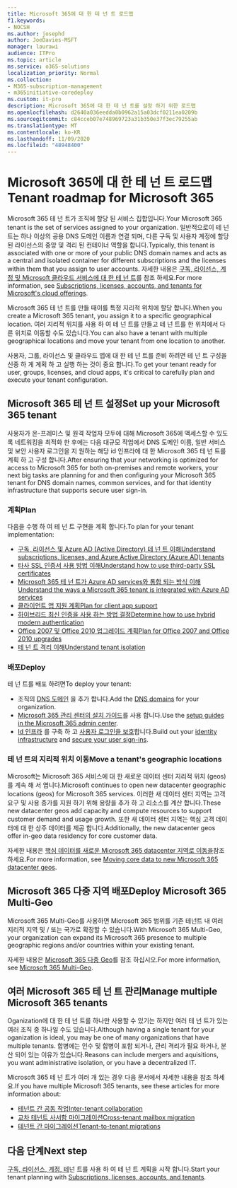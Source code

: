 ```yaml
---
title: Microsoft 365에 대 한 테 넌 트 로드맵
f1.keywords:
- NOCSH
ms.author: josephd
author: JoeDavies-MSFT
manager: laurawi
audience: ITPro
ms.topic: article
ms.service: o365-solutions
localization_priority: Normal
ms.collection:
- M365-subscription-management
- m365initiative-coredeploy
ms.custom: it-pro
description: Microsoft 365에 대 한 테 넌 트를 설정 하기 위한 로드맵
ms.openlocfilehash: d2640a036eedda0b0962a15a03dcf0211ea0209b
ms.sourcegitcommit: c84cceb07e748969723a31b350e37f3ec79255ab
ms.translationtype: MT
ms.contentlocale: ko-KR
ms.lasthandoff: 11/09/2020
ms.locfileid: "48948400"
---
```

# <a name="tenant-roadmap-for-microsoft-365"></a><span data-ttu-id="6b5b0-103">Microsoft 365에 대 한 테 넌 트 로드맵</span><span class="sxs-lookup"><span data-stu-id="6b5b0-103">Tenant roadmap for Microsoft 365</span></span>

<span data-ttu-id="6b5b0-104">Microsoft 365 테 넌 트가 조직에 할당 된 서비스 집합입니다.</span><span class="sxs-lookup"><span data-stu-id="6b5b0-104">Your Microsoft 365 tenant is the set of services assigned to your organization.</span></span> <span data-ttu-id="6b5b0-105">일반적으로이 테 넌 트는 하나 이상의 공용 DNS 도메인 이름과 연결 되며, 다른 구독 및 사용자 계정에 할당 된 라이선스의 중앙 및 격리 된 컨테이너 역할을 합니다.</span><span class="sxs-lookup"><span data-stu-id="6b5b0-105">Typically, this tenant is associated with one or more of your public DNS domain names and acts as a central and isolated container for different subscriptions and the licenses within them that you assign to user accounts.</span></span> <span data-ttu-id="6b5b0-106">자세한 내용은 [구독, 라이선스, 계정 및 Microsoft 클라우드 서비스에 대 한 테 넌 트](subscriptions-licenses-accounts-and-tenants-for-microsoft-cloud-offerings.md)를 참조 하세요.</span><span class="sxs-lookup"><span data-stu-id="6b5b0-106">For more information, see [Subscriptions, licenses, accounts, and tenants for Microsoft's cloud offerings](subscriptions-licenses-accounts-and-tenants-for-microsoft-cloud-offerings.md).</span></span>

<span data-ttu-id="6b5b0-107">Microsoft 365 테 넌 트를 만들 때이를 특정 지리적 위치에 할당 합니다.</span><span class="sxs-lookup"><span data-stu-id="6b5b0-107">When you create a Microsoft 365 tenant, you assign it to a specific geographical location.</span></span> <span data-ttu-id="6b5b0-108">여러 지리적 위치를 사용 하 여 테 넌 트를 만들고 테 넌 트를 한 위치에서 다른 위치로 이동할 수도 있습니다.</span><span class="sxs-lookup"><span data-stu-id="6b5b0-108">You can also have a tenant with multiple geographical locations and move your tenant from one location to another.</span></span>

<span data-ttu-id="6b5b0-109">사용자, 그룹, 라이선스 및 클라우드 앱에 대 한 테 넌 트를 준비 하려면 테 넌 트 구성을 신중 하 게 계획 하 고 실행 하는 것이 중요 합니다.</span><span class="sxs-lookup"><span data-stu-id="6b5b0-109">To get your tenant ready for user, groups, licenses, and cloud apps, it's critical to carefully plan and execute your tenant configuration.</span></span>

## <a name="set-up-your-microsoft-365-tenant"></a><span data-ttu-id="6b5b0-110">Microsoft 365 테 넌 트 설정</span><span class="sxs-lookup"><span data-stu-id="6b5b0-110">Set up your Microsoft 365 tenant</span></span>

<span data-ttu-id="6b5b0-111">사용자가 온-프레미스 및 원격 작업자 모두에 대해 Microsoft 365에 액세스할 수 있도록 네트워킹을 최적화 한 후에는 다음 대규모 작업에서 DNS 도메인 이름, 일반 서비스 및 보안 사용자 로그인을 지 원하는 해당 id 인프라에 대 한 Microsoft 365 테 넌 트를 계획 하 고 구성 합니다.</span><span class="sxs-lookup"><span data-stu-id="6b5b0-111">After ensuring that your networking is optimized for access to Microsoft 365 for both on-premises and remote workers, your next big tasks are planning for and then configuring your Microsoft 365 tenant for DNS domain names, common services, and for that identity infrastructure that supports secure user sign-in.</span></span>

### <a name="plan"></a><span data-ttu-id="6b5b0-112">계획</span><span class="sxs-lookup"><span data-stu-id="6b5b0-112">Plan</span></span>

<span data-ttu-id="6b5b0-113">다음을 수행 하 여 테 넌 트 구현을 계획 합니다.</span><span class="sxs-lookup"><span data-stu-id="6b5b0-113">To plan for your tenant implementation:</span></span>

- [<span data-ttu-id="6b5b0-114">구독, 라이선스 및 Azure AD (Active Directory) 테 넌 트 이해</span><span class="sxs-lookup"><span data-stu-id="6b5b0-114">Understand subscriptions, licenses, and Azure Active Directory (Azure AD) tenants</span></span>](subscriptions-licenses-accounts-and-tenants-for-microsoft-cloud-offerings.md)
- [<span data-ttu-id="6b5b0-115">타사 SSL 인증서 사용 방법 이해</span><span class="sxs-lookup"><span data-stu-id="6b5b0-115">Understand how to use third-party SSL certificates</span></span>](plan-for-third-party-ssl-certificates.md)
- [<span data-ttu-id="6b5b0-116">Microsoft 365 테 넌 트가 Azure AD services와 통합 되는 방식 이해</span><span class="sxs-lookup"><span data-stu-id="6b5b0-116">Understand the ways a Microsoft 365 tenant is integrated with Azure AD services</span></span>](integrated-apps-and-azure-ads.md)
- [<span data-ttu-id="6b5b0-117">클라이언트 앱 지원 계획</span><span class="sxs-lookup"><span data-stu-id="6b5b0-117">Plan for client app support</span></span>](microsoft-365-client-support-certificate-based-authentication.md)
- [<span data-ttu-id="6b5b0-118">하이브리드 최신 인증을 사용 하는 방법 결정</span><span class="sxs-lookup"><span data-stu-id="6b5b0-118">Determine how to use hybrid modern authentication</span></span>](hybrid-modern-auth-overview.md)
- [<span data-ttu-id="6b5b0-119">Office 2007 및 Office 2010 업그레이드 계획</span><span class="sxs-lookup"><span data-stu-id="6b5b0-119">Plan for Office 2007 and Office 2010 upgrades</span></span>](plan-upgrade-previous-versions-office.md)
- [<span data-ttu-id="6b5b0-120">테 넌 트 격리 이해</span><span class="sxs-lookup"><span data-stu-id="6b5b0-120">Understand tenant isolation</span></span>](microsoft-365-tenant-isolation-overview.md)

### <a name="deploy"></a><span data-ttu-id="6b5b0-121">배포</span><span class="sxs-lookup"><span data-stu-id="6b5b0-121">Deploy</span></span>

<span data-ttu-id="6b5b0-122">테 넌 트를 배포 하려면</span><span class="sxs-lookup"><span data-stu-id="6b5b0-122">To deploy your tenant:</span></span> 

- <span data-ttu-id="6b5b0-123">조직의 [DNS 도메인](https://docs.microsoft.com/microsoft-365/admin/setup/add-domain) 을 추가 합니다.</span><span class="sxs-lookup"><span data-stu-id="6b5b0-123">Add the [DNS domains](https://docs.microsoft.com/microsoft-365/admin/setup/add-domain) for your organization.</span></span>
- <span data-ttu-id="6b5b0-124">[Microsoft 365 관리 센터의 설치 가이드](setup-guides-for-microsoft-365.md)를 사용 합니다.</span><span class="sxs-lookup"><span data-stu-id="6b5b0-124">Use the [setup guides in the Microsoft 365 admin center](setup-guides-for-microsoft-365.md).</span></span>
- <span data-ttu-id="6b5b0-125">[Id 인프라](identity-roadmap-microsoft-365.md) 를 구축 하 고 [사용자 로그인을 보호](microsoft-365-secure-sign-in.md)합니다.</span><span class="sxs-lookup"><span data-stu-id="6b5b0-125">Build out your [identity infrastructure](identity-roadmap-microsoft-365.md) and [secure your user sign-ins](microsoft-365-secure-sign-in.md).</span></span>

### <a name="move-a-tenants-geographic-locations"></a><span data-ttu-id="6b5b0-126">테 넌 트의 지리적 위치 이동</span><span class="sxs-lookup"><span data-stu-id="6b5b0-126">Move a tenant's geographic locations</span></span>

<span data-ttu-id="6b5b0-127">Microsoft는 Microsoft 365 서비스에 대 한 새로운 데이터 센터 지리적 위치 (geos)를 계속 해 서 엽니다.</span><span class="sxs-lookup"><span data-stu-id="6b5b0-127">Microsoft continues to open new datacenter geographic locations (geos) for Microsoft 365 services.</span></span> <span data-ttu-id="6b5b0-128">이러한 새 데이터 센터 지역는 고객 요구 및 사용 증가를 지원 하기 위해 용량을 추가 하 고 리소스를 계산 합니다.</span><span class="sxs-lookup"><span data-stu-id="6b5b0-128">These new datacenter geos add capacity and compute resources to support customer demand and usage growth.</span></span> <span data-ttu-id="6b5b0-129">또한 새 데이터 센터 지역는 핵심 고객 데이터에 대 한 상주 데이터를 제공 합니다.</span><span class="sxs-lookup"><span data-stu-id="6b5b0-129">Additionally, the new datacenter geos offer in-geo data residency for core customer data.</span></span>

<span data-ttu-id="6b5b0-130">자세한 내용은 [핵심 데이터를 새로운 Microsoft 365 datacenter 지역로 이동을](moving-data-to-new-datacenter-geos.md)참조 하세요.</span><span class="sxs-lookup"><span data-stu-id="6b5b0-130">For more information, see [Moving core data to new Microsoft 365 datacenter geos](moving-data-to-new-datacenter-geos.md).</span></span>


## <a name="deploy-microsoft-365-multi-geo"></a><span data-ttu-id="6b5b0-131">Microsoft 365 다중 지역 배포</span><span class="sxs-lookup"><span data-stu-id="6b5b0-131">Deploy Microsoft 365 Multi-Geo</span></span>

<span data-ttu-id="6b5b0-132">Microsoft 365 Multi-Geo를 사용하면 Microsoft 365 범위를 기존 테넌트 내 여러 지리적 지역 및 / 또는 국가로 확장할 수 있습니다.</span><span class="sxs-lookup"><span data-stu-id="6b5b0-132">With Microsoft 365 Multi-Geo, your organization can expand its Microsoft 365 presence to multiple geographic regions and/or countries within your existing tenant.</span></span>

<span data-ttu-id="6b5b0-133">자세한 내용은 [Microsoft 365 다중 Geo](microsoft-365-multi-geo.md)를 참조 하십시오.</span><span class="sxs-lookup"><span data-stu-id="6b5b0-133">For more information, see [Microsoft 365 Multi-Geo](microsoft-365-multi-geo.md).</span></span>

## <a name="manage-multiple-microsoft-365-tenants"></a><span data-ttu-id="6b5b0-134">여러 Microsoft 365 테 넌 트 관리</span><span class="sxs-lookup"><span data-stu-id="6b5b0-134">Manage multiple Microsoft 365 tenants</span></span> 

<span data-ttu-id="6b5b0-135">Oganization에 대 한 테 넌 트를 하나만 사용할 수 있기는 하지만 여러 테 넌 트가 있는 여러 조직 중 하나일 수도 있습니다.</span><span class="sxs-lookup"><span data-stu-id="6b5b0-135">Although having a single tenant for your oganization is ideal, you may be one of many organizations that have multiple tenants.</span></span> <span data-ttu-id="6b5b0-136">합병에는 인수 및 합병이 포함 되거나, 관리 격리가 필요 하거나, 분산 되어 있는 이유가 있습니다.</span><span class="sxs-lookup"><span data-stu-id="6b5b0-136">Reasons can include mergers and aquisitions, you want administrative isolation, or you have a decentralized IT.</span></span>

<span data-ttu-id="6b5b0-137">Microsoft 365 테 넌 트가 여러 개 있는 경우 다음 문서에서 자세한 내용을 참조 하세요.</span><span class="sxs-lookup"><span data-stu-id="6b5b0-137">If you have multiple Microsoft 365 tenants, see these articles for more information about:</span></span>

- [<span data-ttu-id="6b5b0-138">테넌트 간 공동 작업</span><span class="sxs-lookup"><span data-stu-id="6b5b0-138">Inter-tenant collaboration</span></span>](microsoft-365-inter-tenant-collaboration.md)
- [<span data-ttu-id="6b5b0-139">교차 테넌트 사서함 마이그레이션</span><span class="sxs-lookup"><span data-stu-id="6b5b0-139">Cross-tenant mailbox migration</span></span>](cross-tenant-mailbox-migration.md)
- [<span data-ttu-id="6b5b0-140">테넌트 간 마이그레이션</span><span class="sxs-lookup"><span data-stu-id="6b5b0-140">Tenant-to-tenant migrations</span></span>](microsoft-365-tenant-to-tenant-migrations.md)

## <a name="next-step"></a><span data-ttu-id="6b5b0-141">다음 단계</span><span class="sxs-lookup"><span data-stu-id="6b5b0-141">Next step</span></span>

<span data-ttu-id="6b5b0-142">[구독, 라이선스, 계정, 테](subscriptions-licenses-accounts-and-tenants-for-microsoft-cloud-offerings.md)넌 트를 사용 하 여 테 넌 트 계획을 시작 합니다.</span><span class="sxs-lookup"><span data-stu-id="6b5b0-142">Start your tenant planning with [Subscriptions, licenses, accounts, and tenants](subscriptions-licenses-accounts-and-tenants-for-microsoft-cloud-offerings.md).</span></span>
